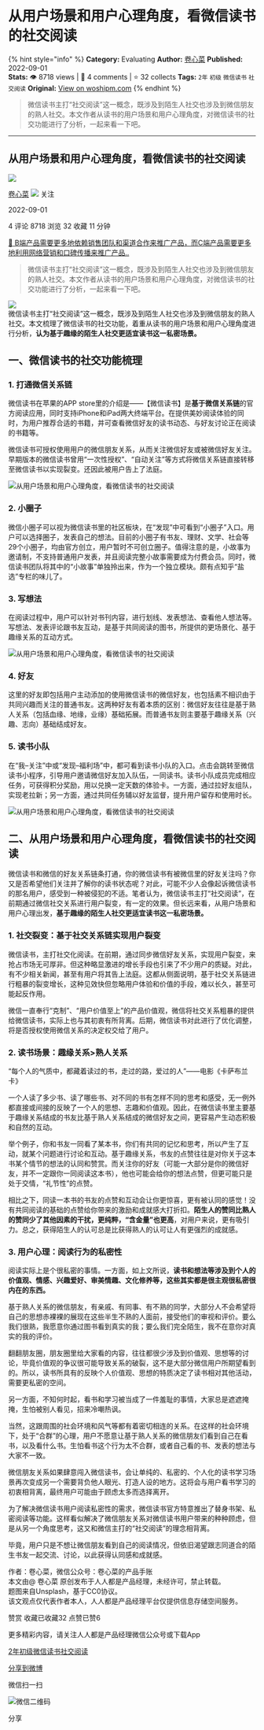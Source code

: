 # 从用户场景和用户心理角度，看微信读书的社交阅读
{% hint style="info" %}
**Category:** Evaluating
**Author:** [卷心菜](https://www.woshipm.com/u/1114206)
**Published:** 2022-09-01  
**Stats:** 👁️ 8718 views | 💬 4 comments | ⭐ 32 collects
**Tags:** `2年` `初级` `微信读书` `社交阅读`
**Original:** [View on woshipm.com](https://www.woshipm.com/evaluating/5585476.html)
{% endhint %}
> 微信读书主打“社交阅读”这一概念，既涉及到陌生人社交也涉及到微信朋友的熟人社交。本文作者从读书的用户场景和用户心理角度，对微信读书的社交功能进行了分析，一起来看一下吧。

---

## 从用户场景和用户心理角度，看微信读书的社交阅读

[![](https://static.woshipm.com/WX_U_202007_20200714211603_5539.jpg?imageView2/1/w/72/h/72/q/100)](https://www.woshipm.com/u/1114206)

[卷心菜](https://www.woshipm.com/u/1114206) ![](https://static.woshipm.com/tag/1101_1@2x.png) 关注

2022-09-01

4 评论 8718 浏览 32 收藏 11 分钟

[🔗 B端产品需要更多地依赖销售团队和渠道合作来推广产品，而C端产品需要更多地利用网络营销和口碑传播来推广产品..](https://ke.qidianla.com/courses/bcpm)

> 微信读书主打“社交阅读”这一概念，既涉及到陌生人社交也涉及到微信朋友的熟人社交。本文作者从读书的用户场景和用户心理角度，对微信读书的社交功能进行了分析，一起来看一下吧。

![](https://image.woshipm.com/wp-files/2022/09/KjKo9IiGmbqisYWktELc.png)  
微信读书主打“社交阅读”这一概念，既涉及到陌生人社交也涉及到微信朋友的熟人社交。本文梳理了微信读书的社交功能，着重从读书的用户场景和用户心理角度进行分析，**认为基于趣缘的陌生人社交更适宜读书这一私密场景。**

## 一、微信读书的社交功能梳理

### **1\. 打通微信关系链**

微信读书在苹果的APP store里的介绍是——【微信读书】是**基于微信关系链**的官方阅读应用，同时支持iPhone和iPad两大终端平台。在提供美妙阅读体验的同时，为用户推荐合适的书籍，并可查看微信好友的读书动态、与好友讨论正在阅读的书籍等。

微信读书可授权使用用户的微信朋友关系，从而关注微信好友或被微信好友关注。早期版本的微信读书曾用“一次性授权”、“自动关注”等方式将微信关系链直接转移至微信读书以实现裂变。还因此被用户告上了法庭。

![从用户场景和用户心理角度，看微信读书的社交阅读](https://image.woshipm.com/wp-files/2022/09/dg4blYGeNJV3O3VxoGKG.png)

### **2\. 小圈子**

微信小圈子可以视为微信读书里的社区板块，在“发现”中可看到“小圈子”入口。用户可以选择圈子，发表自己的想法。目前的小圈子有书友、理财、文学、社会等29个小圈子，均由官方创立，用户暂时不可创立圈子。值得注意的是，小故事为邀请制，不支持普通用户发表，并且阅读完整小故事需要成为付费会员。同时，微信读书团队将其中的“小故事”单独拎出来，作为一个独立模块。颇有点知乎“盐选”专栏的味儿了。

### **3\. 写想法**

在阅读过程中，用户可以针对书刊内容，进行划线、发表想法、查看他人想法等。写想法、发表评论跟书友互动，是基于共同阅读的图书，所提供的更场景化、基于趣缘关系的互动方式。

![从用户场景和用户心理角度，看微信读书的社交阅读](https://image.woshipm.com/wp-files/2022/09/VJP8Bfoyza5RsPP0ZgXC.jpeg)

### **4\. 好友**

这里的好友即包括用户主动添加的使用微信读书的微信好友，也包括素不相识由于共同兴趣而关注的普通书友。这两种好友有着本质的区别：微信好友往往是基于熟人关系（包括血缘、地缘，业缘）基础拓展。而普通书友则主要基于趣缘关系（兴趣、志向）基础结成好友。

### 5\. 读书小队

在“我–关注”中或“发现–福利场”中，都可看到读书小队的入口。点击会跳转至微信读书小程序，引导用户邀请微信好友加入队伍，一同读书。读书小队成员完成相应任务，可获得积分奖励，用以兑换一定天数的体验卡。一方面，通过拉好友组队，实现老拉新；另一方面，通过共同任务辅以好友监督，提升用户留存和使用时长。

![从用户场景和用户心理角度，看微信读书的社交阅读](https://image.woshipm.com/wp-files/2022/09/TSlX2xPCrPhkNRWQPmci.jpeg)

## 二、从用户场景和用户心理角度，看微信读书的社交阅读

微信读书和微信的好友关系链条打通，你的微信读书有被微信里的好友关注吗？你又是否希望他们关注并了解你的读书状态呢？对此，可能不少人会像起诉微信读书的那名用户，感受到一种被侵犯的不适。笔者认为，微信读书主打“社交阅读”，在前期通过微信社交关系进行用户裂变，有一定的效果。但长远来看，从用户场景和用户心理出发，**基于趣缘的陌生人社交更适宜读书这一私密场景。**

### 1\. 社交裂变：基于社交关系链实现用户裂变

微信读书，主打社交化阅读。在前期，通过同步微信好友关系，实现用户裂变，来抢占市场无可厚非。但这种略显激进的增长手段也引来了不少用户的质疑。对此，有不少相关新闻，甚至有用户将其告上法庭。这都从侧面说明，基于社交关系链进行粗暴的裂变增长，这种见效快但忽略用户体验和价值的手段，难以长久，甚至可能起反作用。

微信一直奉行“克制”、“用户价值至上”的产品价值观，微信将社交关系粗暴的提供给微信读书，实际上也与其初衷有所背离。后期，微信读书对此进行了优化调整，将是否授权使用微信关系的决定权交给了用户。

### 2\. 读书场景：趣缘关系>熟人关系

“每个人的气质中，都藏着读过的书，走过的路，爱过的人”——电影《卡萨布兰卡》

一个人读了多少书、读了哪些书、对不同的书有怎样不同的思考和感受，无一例外都直接或间接的反映了一个人的思想、志趣和价值观。因此，在微信读书里主要基于趣缘关系结成的书友比基于熟人关系结成的微信好友之间，更容易产生动态积极和自然的互动。

举个例子，你和书友一同看了某本书，你们有共同的记忆和思考，所以产生了互动，就某个问题进行讨论和互动。基于趣缘关系，书友的点赞往往是对你关于这本书某个情节的想法的认同和赞赏。而关注你的好友（可能一大部分是你的微信好友，并不一定跟你一同阅读这本书），他也可能会给你的想法点赞，但更可能只是处于交情，“礼节性”的点赞。

相比之下，同读一本书的书友的点赞和互动会让你更惊喜，更有被认同的感觉！没有共同阅读的基础的点赞给你带来的激励和成就感大打折扣。**陌生人的赞同比熟人的赞同少了其他因素的干扰，更纯粹，“含金量”也更高**，对用户来说，更有吸引力。总之，获得陌生人的认可总是比获得熟人的认可让人有更强烈的成就感。

### 3\. 用户心理：阅读行为的私密性

阅读实际上是个很私密的事情。一方面，如上文所说，**读书和想法等涉及到个人的价值观、情感、兴趣爱好、审美情趣、文化修养等，这些其实都是很主观很私密很内在的东西。**

基于熟人关系的微信朋友，有亲戚、有同事、有不熟的同学，大部分人不会希望将自己的思想赤裸裸的展现在这些半生不熟的人面前，接受他们的审视和评价。要么我们很熟，我愿意你通过图书看到真实的我；要么我们完全陌生，我不在意你对真实的我的评价。

翻翻朋友圈，朋友圈里给大家看的内容，往往都很少涉及到价值观、思想等的讨论，毕竟价值观的争议很可能导致关系的破裂，这不是大部分微信用户所期望看到的。所以，读书所具有的反映个人价值观、思想的特质决定了读书相对其他活动，需要更私密的空间。

另一方面，不知何时起，看书和学习被当成了一件羞耻的事情，大家总是遮遮掩掩，生怕被别人看见，招来冷嘲热讽。

当然，这跟周围的社会环境和风气等都有着密切相连的关系。在这样的社会环境下，处于“合群”的心理，用户不愿意让基于熟人关系的微信朋友们看到自己在看书，以及看什么书。生怕看书这个行为太不合群，或者自己看的书、发表的想法与大家不一致。

微信朋友关系如果肆意闯入微信读书，会让单纯的、私密的、个人化的读书学习场景再次变成另一个需要背负他人眼光、打造人设的地方。这将会与用户看书学习的初衷相背离，最终用户可能由于顾虑太多而选择离开。

为了解决微信读书用户阅读私密性的需求，微信读书官方特意推出了替身书架、私密阅读等功能。这样看似解决了微信朋友关系对微信读书用户带来的种种顾虑，但是从另一个角度思考，这又和微信主打的“社交阅读”的理念相背离。

毕竟，用户只是不想让微信朋友看到自己的阅读情况，但依旧渴望跟志同道合的陌生书友一起交流、讨论，以此获得认同感和成就感。

作者：卷心菜，微信公众号：卷心菜的产品手账  
本文由@ 卷心菜 原创发布于人人都是产品经理，未经许可，禁止转载。  
题图来自Unsplash，基于CC0协议。  
该文观点仅代表作者本人，人人都是产品经理平台仅提供信息存储空间服务。

赞赏 收藏已收藏32 点赞已赞6

更多精彩内容，请关注人人都是产品经理微信公众号或下载App

[2年](https://www.woshipm.com/tag/2%e5%b9%b4)[初级](https://www.woshipm.com/tag/%e5%88%9d%e7%ba%a7)[微信读书](https://www.woshipm.com/tag/%e5%be%ae%e4%bf%a1%e8%af%bb%e4%b9%a6)[社交阅读](https://www.woshipm.com/tag/%e7%a4%be%e4%ba%a4%e9%98%85%e8%af%bb)

[分享到微博](https://service.weibo.com/share/share.php?appkey=2775287854&title=从用户场景和用户心理角度，看微信读书的社交阅读&url=https://www.woshipm.com/evaluating/5585476.html&pic=https://image.woshipm.com/wp-files/2022/09/KjKo9IiGmbqisYWktELc.png)

微信扫一扫

![微信二维码](https://api.pwmqr.com/qrcode/create/?url=https://www.woshipm.com/evaluating/5585476.html)

分享
